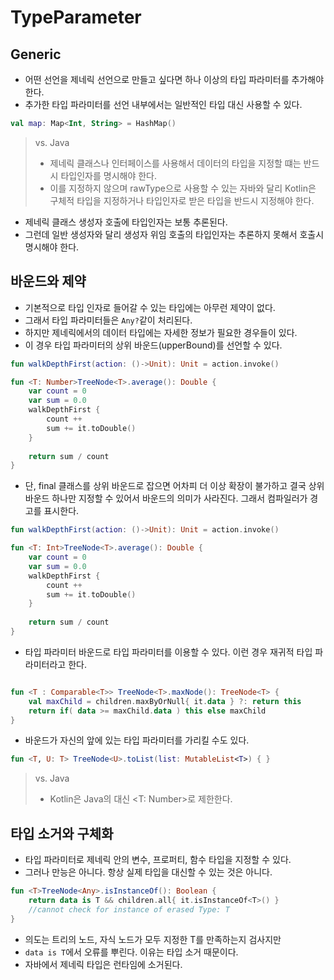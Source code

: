 # TypeParameter

## Generic
- 어떤 선언을 제네릭 선언으로 만들고 싶다면 하나 이상의 타입 파라미터를 추가해야 한다.
- 추가한 타입 파라미터를 선언 내부에서는 일반적인 타입 대신 사용할 수 있다.
```kotlin
val map: Map<Int, String> = HashMap()
```

> vs. Java
> - 제네릭 클래스나 인터페이스를 사용해서 데이터의 타입을 지정할 떄는 반드시 타입인자를 명시해야 한다.
> - 이를 지정하지 않으며 rawType으로 사용할 수 있는 자바와 달리 Kotlin은 구체적 타입을 지정하거나 타입인자로 받은 타입을 반드시 지정해야 한다.

- 제네릭 클래스 생성자 호출에 타입인자는 보통 추론된다.
- 그런데 일반 생성자와 달리 생성자 위임 호출의 타입인자는 추론하지 못해서 호출시 명시해야 한다.

## 바운드와 제약
- 기본적으로 타입 인자로 들어갈 수 있는 타입에는 아무런 제약이 없다.
- 그래서 타입 파라미터들은 `Any?`같이 처리된다.
- 하지만 제네릭에서의 데이터 타입에는 자세한 정보가 필요한 경우들이 있다.
- 이 경우 타입 파라미터의 상위 바운드(upperBound)를 선언할 수 있다.

```kotlin
fun walkDepthFirst(action: ()->Unit): Unit = action.invoke()

fun <T: Number>TreeNode<T>.average(): Double {
    var count = 0
    var sum = 0.0
    walkDepthFirst {
        count ++ 
        sum += it.toDouble()
    }
    
    return sum / count
}
```

- 단, final 클래스를 상위 바운드로 잡으면 어차피 더 이상 확장이 불가하고 결국 상위 바운드 하나만 지정할 수 있어서 바운드의 의미가 사라진다. 그래서 컴파일러가 경고를 표시한다.
```kotlin
fun walkDepthFirst(action: ()->Unit): Unit = action.invoke()

fun <T: Int>TreeNode<T>.average(): Double {
    var count = 0
    var sum = 0.0
    walkDepthFirst {
        count ++ 
        sum += it.toDouble()
    }
    
    return sum / count
}
```
- 타입 파라미터 바운드로 타입 파라미터를 이용할 수 있다. 이런 경우 재귀적 타입 파라미터라고 한다.

```kotlin

fun <T : Comparable<T>> TreeNode<T>.maxNode(): TreeNode<T> {
    val maxChild = children.maxByOrNull{ it.data } ?: return this
    return if( data >= maxChild.data ) this else maxChild
}
```
- 바운드가 자신의 앞에 있는 타입 파라미터를 가리킬 수도 있다.
```kotlin
fun <T, U: T> TreeNode<U>.toList(list: MutableList<T>) { }
```
> vs. Java
> - Kotlin은 Java의 <T extends Number> 대신 <T: Number>로 제한한다.


## 타입 소거와 구체화
- 타입 파라미터로 제네릭 안의 변수, 프로퍼티, 함수 타입을 지정할 수 있다.
- 그러나 만능은 아니다. 항상 실제 타입을 대신할 수 있는 것은 아니다.

````kotlin
fun <T>TreeNode<Any>.isInstanceOf(): Boolean {
    return data is T && children.all{ it.isInstanceOf<T>() }
    //cannot check for instance of erased Type: T
}
````
- 의도는 트리의 노드, 자식 노드가 모두 지정한 T를 만족하는지 검사지만
- `data is T`에서 오류를 뿌린다. 이유는 타입 소거 때문이다.
- 자바에서 제네릭 타입은 런타임에 소거된다. 